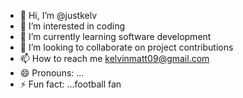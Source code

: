 - 👋 Hi, I’m @justkelv
- 👀 I’m interested in coding 
- 🌱 I’m currently learning software development
- 💞️ I’m looking to collaborate on project contributions
- 📫 How to reach me kelvinmatt09@gmail.com
- 😄 Pronouns: ...
- ⚡ Fun fact: ...football fan

<!---
justkelv/justkelv is a ✨ special ✨ repository because its `README.md` (this file) appears on your GitHub profile.
You can click the Preview link to take a look at your changes.
--->
